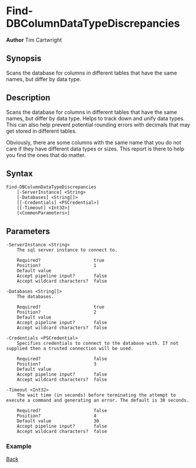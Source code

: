 # Find-DBColumnDataTypeDiscrepancies
**Author** Tim Cartwright

## Synopsis
Scans the database for columns in different tables that have the same names, but differ by data type.

## Description
Scans the database for columns in different tables that have the same names, but differ by data type. Helps to track down and unify data types. This can also help prevent potential rounding errors with decimals that may get stored in different tables.

Obviously, there are some columns with the same name that you do not care if they have different data types or sizes. This report is there to help you find the ones that do matter.

## Syntax
    Find-DBColumnDataTypeDiscrepancies 
        [-ServerInstance] <String> 
        [-Databases] <String[]> 
        [[-Credentials] <PSCredential>] 
        [[-Timeout] <Int32>] 
        [<CommonParameters>]

## Parameters
    -ServerInstance <String>
        The sql server instance to connect to.

        Required?                    true
        Position?                    1
        Default value                
        Accept pipeline input?       false
        Accept wildcard characters?  false

    -Databases <String[]>
        The databases.

        Required?                    true
        Position?                    2
        Default value                
        Accept pipeline input?       false
        Accept wildcard characters?  false

    -Credentials <PSCredential>
        Specifies credentials to connect to the database with. If not supplied then a trusted connection will be used.

        Required?                    false
        Position?                    3
        Default value                
        Accept pipeline input?       false
        Accept wildcard characters?  false

    -Timeout <Int32>
        The wait time (in seconds) before terminating the attempt to execute a command and generating an error. The default is 30 seconds.

        Required?                    false
        Position?                    4
        Default value                30
        Accept pipeline input?       false
        Accept wildcard characters?  false

### Example 

[Back](/README.md)
